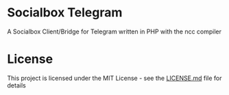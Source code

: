 # Socialbox Telegram

A Socialbox Client/Bridge for Telegram written in PHP with the ncc compiler


# License

This project is licensed under the MIT License - see the [LICENSE.md](LICENSE.md) file for details